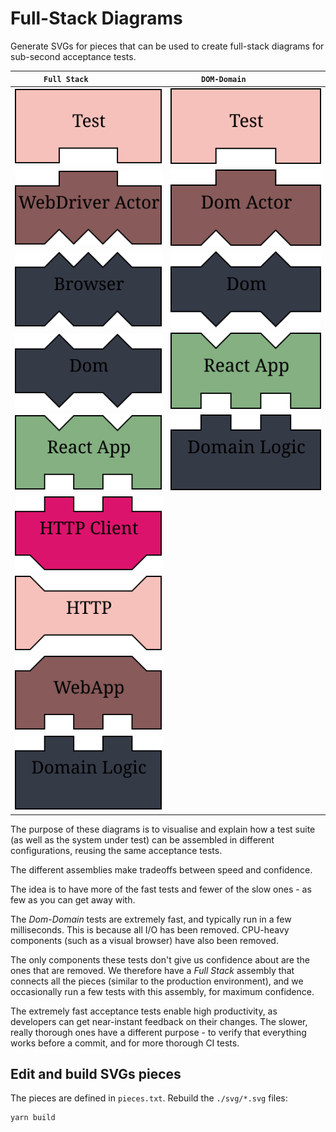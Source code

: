 # Full-Stack Diagrams

Generate SVGs for pieces that can be used to create full-stack diagrams for 
sub-second acceptance tests.

| `Full Stack          `                       | `DOM-Domain          `                |
| -------------------------------------------- | ------------------------------------- |
| ![test](svg/test.svg)                        | ![test](svg/test.svg)                 |
| ![webdriver_actor](svg/webdriver_actor.svg)  | ![dom_actor](svg/dom_actor.svg)       |
| ![browser](svg/browser.svg)                  | ![dom](svg/dom.svg)                   |
| ![dom](svg/dom.svg)                          | ![react_app](svg/react_app.svg)       |
| ![react_app](svg/react_app.svg)              | ![domain_logic](svg/domain_logic.svg) |
| ![http_client](svg/http_client.svg)          |                                       |
| ![http](svg/http.svg)                        |                                       |
| ![webapp](svg/webapp.svg)                    |                                       |
| ![domain_logic](svg/domain_logic.svg)        |                                       |


The purpose of these diagrams is to visualise and explain how a test suite
(as well as the system under test) can be assembled in different configurations,
reusing the same acceptance tests.

The different assemblies make tradeoffs between speed and confidence.

The idea is to have more of the fast tests and fewer of the slow ones -
as few as you can get away with.

The *Dom-Domain* tests are extremely fast, and typically run in a few milliseconds. 
This is because all I/O has been removed. CPU-heavy components (such as a
visual browser) have also been removed.

The only components these tests don't give us confidence about are the ones that 
are removed. We therefore have a *Full Stack* assembly that connects all the pieces
(similar to the production environment), and we occasionally run a few tests with 
this assembly, for maximum confidence.

The extremely fast acceptance tests enable high productivity, as developers can
get near-instant feedback on their changes. The slower, really thorough
ones have a different purpose - to verify that everything works before a commit,
and for more thorough CI tests.

## Edit and build SVGs pieces

The pieces are defined in `pieces.txt`. Rebuild the `./svg/*.svg` files:

    yarn build
